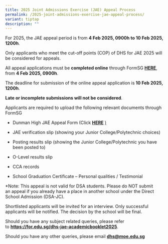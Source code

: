 ```yaml
---
title: 2025 Joint Admissions Exercise (JAE) Appeal Process
permalink: /2025-joint-admissions-exercise-jae-appeal-process/
variant: tiptap
description: ""
---
```

<p>For 2025, the JAE appeal period is from <strong>4 Feb 2025, 0900h to 10 Feb 2025, 1200h</strong>.</p>
<p>Only applicants who meet the cut-off points (COP) of DHS for JAE 2025
will be considered for&nbsp;appeals.&nbsp;</p>
<p>All&nbsp;appeal&nbsp;applications&nbsp;must be&nbsp;<strong>completed&nbsp;online</strong>&nbsp;through
FormSG <strong><a href="https://go.gov.sg/dhsjaeappeal2025" rel="noopener nofollow" target="_blank">HERE</a></strong>,
from&nbsp;<strong>4 Feb 2025, 0900h</strong>.&nbsp;</p>
<p>The deadline for submission of the&nbsp;online&nbsp;appeal&nbsp;application&nbsp;is<strong>&nbsp;10 Feb 2025, 1200h</strong>.
&nbsp;</p>
<p><strong>Late or incomplete submissions will not be considered</strong>.</p>
<p>Applicants are required to&nbsp;upload&nbsp;the following relevant documents
through FormSG</p>
<ul data-tight="true" class="tight">
<li>
<p>Dunman High&nbsp;JAE&nbsp;Appeal&nbsp;Form (Click <strong><a href="/files/2025_DHS_JAE_Appeal_Form.pdf" rel="noopener nofollow" target="_blank">HERE</a></strong>
<a href="/files/2025_DHS_JAE_Appeal_Form.pdf" rel="noopener nofollow" target="_blank">)</a>
</p>
</li>
<li>
<p>JAE&nbsp;verification slip (showing your Junior College/Polytechnic choices)</p>
</li>
<li>
<p>Posting results slip (showing the Junior College/Polytechnic you have
been posted to)</p>
</li>
<li>
<p>O-Level results slip</p>
</li>
<li>
<p>CCA records</p>
</li>
<li>
<p>School Graduation Certificate – Personal qualities / Testimonial</p>
</li>
</ul>
<p></p>
<p>*Note: This&nbsp;appeal&nbsp;is not valid for DSA students. Please do
NOT submit an&nbsp;appeal&nbsp;if you already have a place in another school
under the Direct School Admission (DSA-JC).</p>
<p>Shortlisted applicants will be invited for an interview.&nbsp;Only successful
applicants will be notified. The decision by the school will be final.
&nbsp;</p>
<p>Should you have any subject related queries, please refer to&nbsp;<strong><a href="https://go.gov.sg/dhsjaeappeal2025" rel="noopener noreferrer nofollow" target="_blank">https://for.edu.sg/dhs-jae-academicbooklet2025</a></strong>.</p>
<p>Should you have any other queries, please email <strong><a href="mailto:dhs@moe.edu.sg" rel="noopener noreferrer nofollow" target="_blank"><u>dhs@moe.edu.sg</u></a></strong>
</p>